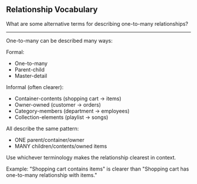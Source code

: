 ## Relationship Vocabulary

What are some alternative terms for describing one-to-many relationships?

---

One-to-many can be described many ways:

Formal:
- One-to-many
- Parent-child
- Master-detail

Informal (often clearer):
- Container-contents (shopping cart → items)
- Owner-owned (customer → orders)
- Category-members (department → employees)
- Collection-elements (playlist → songs)

All describe the same pattern:
- ONE parent/container/owner
- MANY children/contents/owned items

Use whichever terminology makes the relationship clearest in context.

Example: "Shopping cart contains items" is clearer than "Shopping cart has one-to-many relationship with items."

